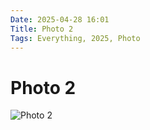 ```yaml
---
Date: 2025-04-28 16:01
Title: Photo 2
Tags: Everything, 2025, Photo
---
```


# Photo 2

![Photo 2](https://raw.githubusercontent.com/LUXURYFORMAT/Weblog.lol/refs/heads/main/images/IMG_4313.jpeg "Photo 2")
